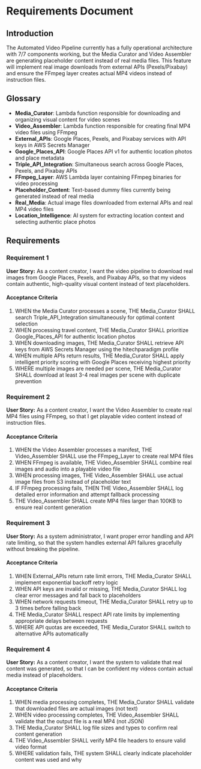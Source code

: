 # Requirements Document

## Introduction

The Automated Video Pipeline currently has a fully operational architecture with 7/7 components working, but the Media Curator and Video Assembler are generating placeholder content instead of real media files. This feature will implement real image downloads from external APIs (Pexels/Pixabay) and ensure the FFmpeg layer creates actual MP4 videos instead of instruction files.

## Glossary

- **Media_Curator**: Lambda function responsible for downloading and organizing visual content for video scenes
- **Video_Assembler**: Lambda function responsible for creating final MP4 video files using FFmpeg
- **External_APIs**: Google Places, Pexels, and Pixabay services with API keys in AWS Secrets Manager
- **Google_Places_API**: Google Places API v1 for authentic location photos and place metadata
- **Triple_API_Integration**: Simultaneous search across Google Places, Pexels, and Pixabay APIs
- **FFmpeg_Layer**: AWS Lambda layer containing FFmpeg binaries for video processing
- **Placeholder_Content**: Text-based dummy files currently being generated instead of real media
- **Real_Media**: Actual image files downloaded from external APIs and real MP4 video files
- **Location_Intelligence**: AI system for extracting location context and selecting authentic place photos

## Requirements

### Requirement 1

**User Story:** As a content creator, I want the video pipeline to download real images from Google Places, Pexels, and Pixabay APIs, so that my videos contain authentic, high-quality visual content instead of text placeholders.

#### Acceptance Criteria

1. WHEN the Media Curator processes a scene, THE Media_Curator SHALL search Triple_API_Integration simultaneously for optimal content selection
2. WHEN processing travel content, THE Media_Curator SHALL prioritize Google_Places_API for authentic location photos
3. WHEN downloading images, THE Media_Curator SHALL retrieve API keys from AWS Secrets Manager using the hitechparadigm profile
4. WHEN multiple APIs return results, THE Media_Curator SHALL apply intelligent priority scoring with Google Places receiving highest priority
5. WHERE multiple images are needed per scene, THE Media_Curator SHALL download at least 3-4 real images per scene with duplicate prevention

### Requirement 2

**User Story:** As a content creator, I want the Video Assembler to create real MP4 files using FFmpeg, so that I get playable video content instead of instruction files.

#### Acceptance Criteria

1. WHEN the Video Assembler processes a manifest, THE Video_Assembler SHALL use the FFmpeg_Layer to create real MP4 files
2. WHEN FFmpeg is available, THE Video_Assembler SHALL combine real images and audio into a playable video file
3. WHEN processing images, THE Video_Assembler SHALL use actual image files from S3 instead of placeholder text
4. IF FFmpeg processing fails, THEN THE Video_Assembler SHALL log detailed error information and attempt fallback processing
5. THE Video_Assembler SHALL create MP4 files larger than 100KB to ensure real content generation

### Requirement 3

**User Story:** As a system administrator, I want proper error handling and API rate limiting, so that the system handles external API failures gracefully without breaking the pipeline.

#### Acceptance Criteria

1. WHEN External_APIs return rate limit errors, THE Media_Curator SHALL implement exponential backoff retry logic
2. WHEN API keys are invalid or missing, THE Media_Curator SHALL log clear error messages and fall back to placeholders
3. WHEN network requests timeout, THE Media_Curator SHALL retry up to 3 times before falling back
4. THE Media_Curator SHALL respect API rate limits by implementing appropriate delays between requests
5. WHERE API quotas are exceeded, THE Media_Curator SHALL switch to alternative APIs automatically

### Requirement 4

**User Story:** As a content creator, I want the system to validate that real content was generated, so that I can be confident my videos contain actual media instead of placeholders.

#### Acceptance Criteria

1. WHEN media processing completes, THE Media_Curator SHALL validate that downloaded files are actual images (not text)
2. WHEN video processing completes, THE Video_Assembler SHALL validate that the output file is a real MP4 (not JSON)
3. THE Media_Curator SHALL log file sizes and types to confirm real content generation
4. THE Video_Assembler SHALL verify MP4 file headers to ensure valid video format
5. WHERE validation fails, THE system SHALL clearly indicate placeholder content was used and why